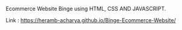 Ecommerce Website Binge using HTML, CSS AND JAVASCRIPT.

Link : https://heramb-acharya.github.io/Binge-Ecommerce-Website/

